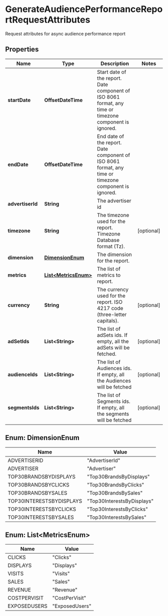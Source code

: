 

# GenerateAudiencePerformanceReportRequestAttributes

Request attributes for async audience performance report

## Properties

| Name | Type | Description | Notes |
|------------ | ------------- | ------------- | -------------|
|**startDate** | **OffsetDateTime** | Start date of the report. Date component of ISO 8061 format, any time or timezone component is ignored. |  |
|**endDate** | **OffsetDateTime** | End date of the report. Date component of ISO 8061 format, any time or timezone component is ignored. |  |
|**advertiserId** | **String** | The advertiser id |  |
|**timezone** | **String** | The timezone used for the report. Timezone Database format (Tz). |  [optional] |
|**dimension** | [**DimensionEnum**](#DimensionEnum) | The dimension for the report. |  |
|**metrics** | [**List&lt;MetricsEnum&gt;**](#List&lt;MetricsEnum&gt;) | The list of metrics to report. |  |
|**currency** | **String** | The currency used for the report. ISO 4217 code (three-letter capitals). |  [optional] |
|**adSetIds** | **List&lt;String&gt;** | The list of adSets ids. If empty, all the adSets will be fetched. |  [optional] |
|**audienceIds** | **List&lt;String&gt;** | The list of Audiences ids. If empty, all the Audiences will be fetched |  [optional] |
|**segmentsIds** | **List&lt;String&gt;** | The list of Segments ids. If empty, all the segments will be fetched |  [optional] |



## Enum: DimensionEnum

| Name | Value |
|---- | -----|
| ADVERTISERID | &quot;AdvertiserId&quot; |
| ADVERTISER | &quot;Advertiser&quot; |
| TOP30BRANDSBYDISPLAYS | &quot;Top30BrandsByDisplays&quot; |
| TOP30BRANDSBYCLICKS | &quot;Top30BrandsByClicks&quot; |
| TOP30BRANDSBYSALES | &quot;Top30BrandsBySales&quot; |
| TOP30INTERESTSBYDISPLAYS | &quot;Top30InterestsByDisplays&quot; |
| TOP30INTERESTSBYCLICKS | &quot;Top30InterestsByClicks&quot; |
| TOP30INTERESTSBYSALES | &quot;Top30InterestsBySales&quot; |



## Enum: List&lt;MetricsEnum&gt;

| Name | Value |
|---- | -----|
| CLICKS | &quot;Clicks&quot; |
| DISPLAYS | &quot;Displays&quot; |
| VISITS | &quot;Visits&quot; |
| SALES | &quot;Sales&quot; |
| REVENUE | &quot;Revenue&quot; |
| COSTPERVISIT | &quot;CostPerVisit&quot; |
| EXPOSEDUSERS | &quot;ExposedUsers&quot; |



